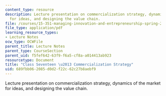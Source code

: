 ```yaml
---
content_type: resource
description: Lecture presentation on commercialization strategy, dynamics of the market
  for ideas, and designing the value chain.
file: /courses/15-351-managing-innovation-and-entrepreneurship-spring-2008/689fbb062085d0d2f22c62c27b8aebf9_17_lec.pdf
file_type: application/pdf
learning_resource_types:
- Lecture Notes
ocw_type: OCWFile
parent_title: Lecture Notes
parent_type: CourseSection
parent_uid: f5fef642-63f9-f6a5-cf8a-a014413ab923
resourcetype: Document
title: "Class Seventeen \u2013 Commercialization Strategy"
uid: 689fbb06-2085-d0d2-f22c-62c27b8aebf9
---
```

Lecture presentation on commercialization strategy, dynamics of the market for ideas, and designing the value chain.

